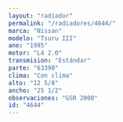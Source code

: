 ```yaml
---
layout: "radiador"
permalink: "/radiadores/4644/"
marca: "Nissan"
modelo: "Tsuru III"
ano: "1995"
motor: "L4 2.0"
transmision: "Estándar"
parte: "63390"
clima: "Con clima"
alto: "12 5/8"
ancho: "25 1/2"
observaciones: "GSR 2000"
id: "4644"
---
```


